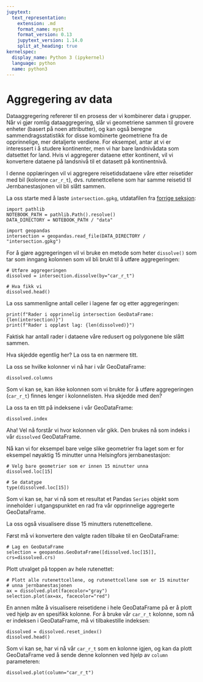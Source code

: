 ```yaml
---
jupytext:
  text_representation:
    extension: .md
    format_name: myst
    format_version: 0.13
    jupytext_version: 1.14.0
    split_at_heading: true
kernelspec:
  display_name: Python 3 (ipykernel)
  language: python
  name: python3
---
```


# Aggregering av data

Dataaggregering refererer til en prosess der vi kombinerer data i grupper. Når
vi gjør romlig dataaggregering, slår vi geometriene sammen til grovere
enheter (basert på noen attributter), og kan også beregne sammendragsstatistikk for
disse kombinerte geometriene fra de opprinnelige, mer detaljerte verdiene. For eksempel,
antar at vi er interessert i å studere kontinenter, men vi har bare
landnivådata som datsettet for land. Hvis vi aggregerer dataene etter
kontinent, vil vi konvertere dataene på landsnivå til et datasett på
kontinentnivå.

I denne opplæringen vil vi aggregere reisetidsdataene våre etter reisetider med bil
(kolonne `car_r_t`), dvs. rutenettcellene som har samme reisetid til
Jernbanestasjonen vil bli slått sammen.

La oss starte med å laste `intersection.gpkg`, utdatafilen fra
[forrige seksjon](overlay-analysis):

```{code-cell} python
import pathlib 
NOTEBOOK_PATH = pathlib.Path().resolve()
DATA_DIRECTORY = NOTEBOOK_PATH / "data"
```

```{code-cell} python
import geopandas
intersection = geopandas.read_file(DATA_DIRECTORY / "intersection.gpkg")
```

For å gjøre aggregeringen vil vi bruke en metode som heter `dissolve()` som tar
som inngang kolonnen som vil bli brukt til å utføre aggregeringen:

```{code-cell} python
# Utføre aggregeringen
dissolved = intersection.dissolve(by="car_r_t")

# Hva fikk vi
dissolved.head()
```

La oss sammenligne antall celler i lagene før og etter aggregeringen:

```{code-cell} python
print(f"Rader i opprinnelig intersection GeoDataFrame: {len(intersection)}")
print(f"Rader i oppløst lag: {len(dissolved)}")
```

Faktisk har antall rader i dataene våre redusert og polygonene ble
slått sammen.

Hva skjedde egentlig her? La oss ta en nærmere titt. 

La oss se hvilke kolonner vi nå har i vår GeoDataFrame:

```{code-cell} python
dissolved.columns
```

Som vi kan se, kan ikke kolonnen som vi brukte for å utføre aggregeringen
(`car_r_t`) finnes lenger i kolonnelisten. Hva skjedde med
den?

La oss ta en titt på indeksene i vår GeoDataFrame:

```{code-cell} python
dissolved.index
```

Aha! Vel nå forstår vi hvor kolonnen vår gikk. Den brukes nå som indeks i
vår `dissolved` GeoDataFrame. 

Nå kan vi for eksempel bare velge slike geometrier fra laget som er for
eksempel nøyaktig 15 minutter unna Helsingfors jernbanestasjon:

```{code-cell} python
# Velg bare geometrier som er innen 15 minutter unna
dissolved.loc[15]
```

```{code-cell} python
# Se datatype
type(dissolved.loc[15])
```


Som vi kan se, har vi nå som et resultat et Pandas `Series` objekt som inneholder
i utgangspunktet en rad fra vår opprinnelige aggregerte GeoDataFrame.

La oss også visualisere disse 15 minutters rutenettcellene.

Først må vi konvertere den valgte raden tilbake til en GeoDataFrame:

```{code-cell} python
# Lag en GeoDataFrame
selection = geopandas.GeoDataFrame([dissolved.loc[15]], crs=dissolved.crs)
```

Plott utvalget på toppen av hele rutenettet:

```{code-cell} python
# Plott alle rutenettcellene, og rutenettcellene som er 15 minutter
# unna jernbanestasjonen
ax = dissolved.plot(facecolor="gray")
selection.plot(ax=ax, facecolor="red")
```

En annen måte å visualisere reisetidene i hele GeoDataFrame på er å plott ved hjelp av en spesifikk kolonne. For å bruke vår `car_r_t` kolonne, som nå er indeksen i GeoDataFrame, må vi tilbakestille indeksen:

```{code-cell} python
dissolved = dissolved.reset_index()
dissolved.head()
```

Som vi kan se, har vi nå vår `car_r_t` som en kolonne igjen, og kan da plott GeoDataFrame ved å sende denne kolonnen ved hjelp av `column` parameteren:

```{code-cell} python
dissolved.plot(column="car_r_t")
```